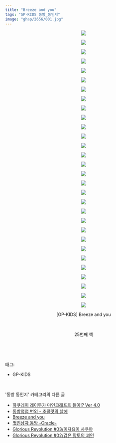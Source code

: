```yaml
---
title: "Breeze and you"
tags: "GP-KIDS 동방_동인지"
image: "ghap/2656/001.jpg"
---
```

<div class="article">
<p style="text-align: center; clear: none; float: none;"><img src="{{ site.nasurl }}/ghap/2656/001.jpg"/></p>
<p style="text-align: center; clear: none; float: none;"><img src="{{ site.nasurl }}/ghap/2656/002.jpg"/></p>
<p style="text-align: center; clear: none; float: none;"><img src="{{ site.nasurl }}/ghap/2656/003.jpg"/></p>
<p style="text-align: center; clear: none; float: none;"><img src="{{ site.nasurl }}/ghap/2656/004.jpg"/></p>
<p style="text-align: center; clear: none; float: none;"><img src="{{ site.nasurl }}/ghap/2656/005.jpg"/></p>
<p style="text-align: center; clear: none; float: none;"><img src="{{ site.nasurl }}/ghap/2656/006.jpg"/></p>
<p style="text-align: center; clear: none; float: none;"><img src="{{ site.nasurl }}/ghap/2656/007.jpg"/></p>
<p style="text-align: center; clear: none; float: none;"><img src="{{ site.nasurl }}/ghap/2656/008.jpg"/></p>
<p style="text-align: center; clear: none; float: none;"><img src="{{ site.nasurl }}/ghap/2656/009.jpg"/></p>
<p style="text-align: center; clear: none; float: none;"><img src="{{ site.nasurl }}/ghap/2656/010.jpg"/></p>
<p style="text-align: center; clear: none; float: none;"><img src="{{ site.nasurl }}/ghap/2656/011.jpg"/></p>
<p style="text-align: center; clear: none; float: none;"><img src="{{ site.nasurl }}/ghap/2656/012.jpg"/></p>
<p style="text-align: center; clear: none; float: none;"><img src="{{ site.nasurl }}/ghap/2656/013.jpg"/></p>
<p style="text-align: center; clear: none; float: none;"><img src="{{ site.nasurl }}/ghap/2656/014.jpg"/></p>
<p style="text-align: center; clear: none; float: none;"><img src="{{ site.nasurl }}/ghap/2656/015.jpg"/></p>
<p style="text-align: center; clear: none; float: none;"><img src="{{ site.nasurl }}/ghap/2656/016.jpg"/></p>
<p style="text-align: center; clear: none; float: none;"><img src="{{ site.nasurl }}/ghap/2656/017.jpg"/></p>
<p style="text-align: center; clear: none; float: none;"><img src="{{ site.nasurl }}/ghap/2656/018.jpg"/></p>
<p style="text-align: center; clear: none; float: none;"><img src="{{ site.nasurl }}/ghap/2656/019.jpg"/></p>
<p style="text-align: center; clear: none; float: none;"><img src="{{ site.nasurl }}/ghap/2656/020.jpg"/></p>
<p style="text-align: center; clear: none; float: none;"><img src="{{ site.nasurl }}/ghap/2656/021.jpg"/></p>
<p style="text-align: center; clear: none; float: none;"><img src="{{ site.nasurl }}/ghap/2656/022.jpg"/></p>
<p style="text-align: center; clear: none; float: none;"><img src="{{ site.nasurl }}/ghap/2656/023.jpg"/></p>
<p style="text-align: center; clear: none; float: none;"><img src="{{ site.nasurl }}/ghap/2656/024.jpg"/></p>
<p style="text-align: center; clear: none; float: none;"><img src="{{ site.nasurl }}/ghap/2656/025.jpg"/></p>
<p style="text-align: center; clear: none; float: none;"><img src="{{ site.nasurl }}/ghap/2656/026.jpg"/></p>
<p style="text-align: center; clear: none; float: none;"><img src="{{ site.nasurl }}/ghap/2656/027.jpg"/></p>
<p style="text-align: center; clear: none; float: none;"><img src="{{ site.nasurl }}/ghap/2656/028.jpg"/></p>
<p style="text-align: center; clear: none; float: none;"><img src="{{ site.nasurl }}/ghap/2656/029.jpg"/></p>
<p style="text-align: center; clear: none; float: none;"><img src="{{ site.nasurl }}/ghap/2656/030.jpg"/></p>
<p style="text-align: center; clear: none; float: none;">[GP-KIDS] Breeze and you</p>
<p style="text-align: center; clear: none; float: none;"><br/></p>
<p style="text-align: center; clear: none; float: none;">25번째 책</p>
<p><br/></p>
</div><br/>
<div class="tagTrail">
<p>태그: </p>
<ul>
<li>GP-KIDS</li>
</ul>
</div><br/>
<div class="another">
<p>'동방 동인지' 카테고리의 다른 글</p>
<ul>
<li><a href="/2016-10-22-ghap_2659">하쿠레이 레이무가 마인크래프트 들이!? Ver 4.0</a></li>
<li><a href="/2016-10-21-ghap_2658">동방청첩 번외 - 초콜릿의 날에</a></li>
<li><a href="/2016-10-21-ghap_2656">Breeze and you</a></li>
<li><a href="/2016-10-21-ghap_2655">멋진남자 동방 -Oracle-</a></li>
<li><a href="/2016-10-21-ghap_2654">Glorious Revolution #03/이자요이 사쿠야</a></li>
<li><a href="/2016-10-21-ghap_2653">Glorious Revolution #02/검은 망토의 괴인</a></li>
</ul>
</div><br/>
<div class="cb_module cb_fluid">
<div class="cb_wrt cb_profile">
</div><!-- commentList close -->
</div><br/>
